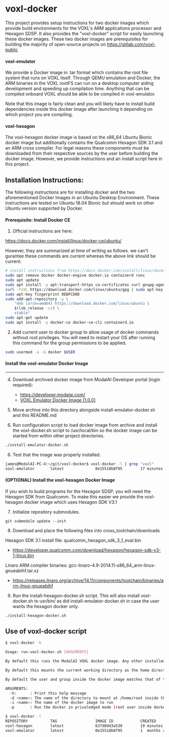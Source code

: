 # voxl-docker

This project provides setup instructions for two docker images which provide build environments for the VOXL's ARM applications processor and Hexagon SDSP. It also provides the "voxl-docker" script for easily launching these docker images. These two docker images are prerequisites for building the majority of open-source projects on https://gitlab.com/voxl-public

#### voxl-emulator

We provide a Docker image in .tar format which contains the root file system that runs on VOXL itself. Through QEMU emulation and Docker, the ARM binaries in the VOXL rootFS can run on a desktop computer aiding development and speeding up compilation time. Anything that can be compiled onboard VOXL should be able to be compiled in voxl-emulator.

Note that this image is fairly clean and you will likely have to install build dependencies inside this docker image after launching it depending on which project you are compiling.

#### voxl-hexagon

The voxl-hexagon docker image is based on the x86_64 Ubuntu Bionic docker image but additionally contains the Qualcomm Hexagon SDK 3.1 and an ARM cross compiler. For legal reasons these components must be downloaded from their respective sources by the user before building the docker image. However, we provide instructions and an install script here in this project.



## Installation Instructions:

The following instructions are for installing docker and the two aforementioned Docker Images in an Ubuntu Desktop Environment. These instructions are tested on Ubuntu 18.04 Bionic but should work on other Ubuntu version supported by Docker.


#### Prerequisite: Install Docker CE

1) Official instructions are here:

https://docs.docker.com/install/linux/docker-ce/ubuntu/

However, they are summarized at time of writing as follows. we can't gurantee these commands are current whereas the above link should be current.

```bash
# install instructions from https://docs.docker.com/install/linux/docker-ce/ubuntu/
sudo apt remove docker docker-engine docker.io containerd runc
sudo apt update
sudo apt install -y apt-transport-https ca-certificates curl gnupg-agent software-properties-common
curl -fsSL https://download.docker.com/linux/ubuntu/gpg | sudo apt-key add -
sudo apt-key fingerprint 0EBFCD88
sudo add-apt-repository -y \
    "deb [arch=amd64] https://download.docker.com/linux/ubuntu \
    $(lsb_release -cs) \
    stable"
sudo apt-get update
sudo apt install -y docker-ce docker-ce-cli containerd.io
```

2) Add current user to docker group to allow usage of docker commands without root privileges. You will need to restart your OS after running this command for the group permissions to be applied.

```bash
sudo usermod -a -G docker $USER
```



#### Install the voxl-emulator Docker Image
------------------------------

4) Download archived docker image from ModalAI Developer portal (login required):
    * https://developer.modalai.com/
    * [VOXL Emulator Docker Image (1.0.0)](https://developer.modalai.com/asset/eula-download/3)

5) Move archive into this directory alongside install-emulator-docker.sh and this README.md

6) Run configuration script to load docker image from archive and install the voxl-docker.sh script to /usr/local/bin so the docker image can be started from within other project directories.

```bash
./install-emulator-docker.sh
```

6) Test that the image was properly installed.

```bash
james@ModalAI-PC-4:~/git/voxl-docker$ voxl-docker -l | grep "voxl"
voxl-emulator       latest              0e15518b8f95        17 minutes ago      1.26GB
```

#### (OPTIONAL) Install the voxl-hexagon Docker Image

If you wish to build programs for the Hexagon SDSP, you will need the Hexagon SDK from Qualcomm. To make this easier we provide the voxl-hexagon docker image which uses Hexagon SDK V3.1

7) Initialize repository submodules.
```
git submodule update --init
```

8) Download and place the following files into cross_toolchain/downloads

Hexagon SDK 3.1 install file: qualcomm_hexagon_sdk_3_1_eval.bin

* https://developer.qualcomm.com/download/hexagon/hexagon-sdk-v3-1-linux.bin

Linaro ARM compiler binaries: gcc-linaro-4.9-2014.11-x86_64_arm-linux-gnueabihf.tar.xz

* https://releases.linaro.org/archive/14.11/components/toolchain/binaries/arm-linux-gnueabihf

9) Run the install-hexagon-docker.sh script. This will also install voxl-docker.sh to usr/bin/ as did install-emulator-docker.sh in case the user wants the hexagon docker only.

```bash
./install-hexagon-docker.sh
```

## Use of voxl-docker script

```bash
$ voxl-docker -h

Usage: run-voxl-docker.sh [ARGUMENTS]

By default this runs the ModalAI VOXL docker image. Any other installed docker image can also be specified with the -i argument.

By default this mounts the current working directory as the home directory inside the docker for easy compilation of whichever project you are currently working in. The directory that gets mounted inside the docker can be manually specified with the -d argument.

By default the user and group inside the docker image matches that of the user that runs this script to avoid conflicting permissions. If you wish to run as root inside the docker then use the -p option to run in privaledged mode. This more closely mimics the on-target environment as the VOXL image runs as root by default.

ARGUMENTS:
  -h:      : Print this help message
  -d <name>: The name of the directory to mount at /home/root inside the docker
  -i <name>: The name of the docker image to run
  -p       : Run the docker in privaledged mode (root user inside docker)
```

```bash
$ voxl-docker -l
REPOSITORY          TAG                 IMAGE ID            CREATED             SIZE
voxl-hexagon        latest              637d89d3a530        19 minutes ago      5.28GB
voxl-emulator       latest              0e15518b8f95        1  months ago       1.26GB
```
